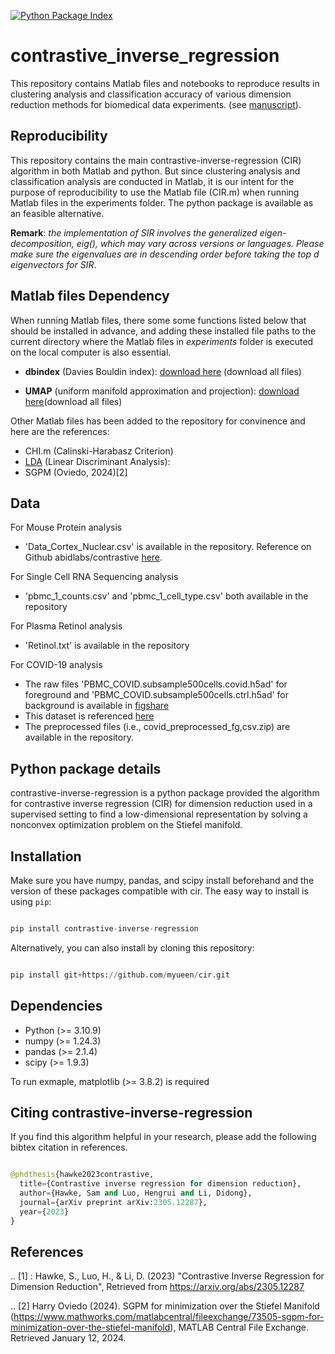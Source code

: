 [![Python Package Index](https://img.shields.io/pypi/v/contrastive-inverse-regression.svg)](https://pypi.org/project/contrastive-inverse-regression)

contrastive_inverse_regression
======

This repository contains Matlab files and notebooks to reproduce results in clustering analysis and classification accuracy of various dimension reduction methods for biomedical data experiments. (see [manuscript](
https://doi.org/10.48550/arXiv.2305.12287)). 


Reproducibility
---------------- 
This repository contains the main contrastive-inverse-regression (CIR) algorithm in both Matlab and python. But since clustering analysis and classification analysis are conducted in Matlab, it is our intent for the purpose of reproducibility to use the Matlab file (CIR.m) when running Matlab files in the experiments folder. The python package is available as an feasible alternative. 


**Remark**: *the implementation of SIR involves the generalized eigen-decomposition, eig(), which may vary across versions or languages. Please make sure the eigenvalues are in descending order before taking the top d eigenvectors for SIR*. 

Matlab files Dependency 
-----------------------
When running Matlab files, there some some functions listed below that should be installed in advance, and adding these installed file paths to the current directory where the Matlab files in *experiments* folder is executed on the local computer is also essential. 

- **dbindex** (Davies Bouldin index): [download here](https://www.mathworks.com/matlabcentral/fileexchange/118685-auto-cvi-tool-an-automatic-cluster-validity-index-toolbox?s_tid=srchtitle) (download all files)

- **UMAP** (uniform manifold approximation and projection): [download here](https://www.mathworks.com/matlabcentral/fileexchange/71902-uniform-manifold-approximation-and-projection-umap )(download all files)



Other Matlab files has been added to the repository for convinence and here are the references: 
- CHI.m (Calinski-Harabasz Criterion)
- [LDA](https://www.mathworks.com/matlabcentral/fileexchange/53151-linear-discriminant-analysis-lda-aka-fisher-discriminant-analysis-fda?s_tid=srchtitle) (Linear Discriminant Analysis): 
- SGPM (Oviedo, 2024)[2]


Data
----
For Mouse Protein analysis
- 'Data_Cortex_Nuclear.csv' is available in the repository. Reference on Github abidlabs/contrastive [here](https://github.com/abidlabs/contrastive/blob/master/experiments/datasets/Data_Cortex_Nuclear.csv).

For Single Cell RNA Sequencing analysis
- 'pbmc_1_counts.csv' and 'pbmc_1_cell_type.csv' both available in the repository 

For Plasma Retinol analysis
- 'Retinol.txt' is available in the repository

For COVID-19 analysis 
- The raw files 'PBMC_COVID.subsample500cells.covid.h5ad' for foreground and 'PBMC_COVID.subsample500cells.ctrl.h5ad' for background is available in [figshare](https://figshare.com/articles/dataset/Precise_disease-state_identification_with_healthy_single-cell_references_-_processed_datasets_and_models/21456645)
- This dataset is referenced [here](https://github.com/MarioniLab/oor_design_reproducibility/tree/master?tab=readme-ov-file)
- The preprocessed files (i.e., covid_preprocessed_fg,csv.zip) are available in the repository. 














Python package details
-----------------------
contrastive-inverse-regression is a python package provided the algorithm for contrastive inverse regression (CIR) for dimension reduction used in a supervised setting to find a low-dimensional representation by solving a nonconvex optimization problem on the Stiefel manifold. 


Installation
------------
Make sure you have numpy, pandas, and scipy install beforehand and the version of these packages compatible with cir. The easy way to install is using ``pip``:

```python

pip install contrastive-inverse-regression

```

Alternatively, you can also install by cloning this repository: 

```python

pip install git+https://github.com/myueen/cir.git

```

Dependencies
------------
- Python (>= 3.10.9)
- numpy (>= 1.24.3)
- pandas (>= 2.1.4)
- scipy (>= 1.9.3)

To run exmaple, matplotlib (>= 3.8.2) is required



<!-- Example
--------
The dataset for the following example is included in the example/dataset folder. 
```python
import contrastive_inverse_regression
from contrastive_inverse_regression import CIR
import pandas as pd

d = 2
alpha = 0.0001

# download the dataset and set it to the absolute path in your computer 
fg = pd.read_csv('../foregroundX.csv')
bg = pd.read_csv('../backgroundX.csv')
Y = pd.read_csv('../foregroundY.csv')
Yt = pd.read_csv('../backgroundY.csv')

fg = fg.iloc[0:, 1:]
bg = bg.iloc[0:, 1:]
Y = Y.iloc[0:, 1:]
Yt = Yt.iloc[0:, 1:]

V = CIR(fg, Y, bg, Yt, alpha, d) -->

<!-- ``` -->
<!-- Other detailed examples for employing CIR are provided. 

For the case of discrete foreground Y values, the mouse protein dataset  Data_Cortex_Nuclear.csv is used and the corresponding visualization in mp_regression.py and regression testing in mp_regression.py.

For the case of continuous foreground Y values, CIR is applied on the retinol dataset Retinol.txt and the corresponding regression is in plasma_regression.py. Continuous values are not usually for classification, hence visualization is not provided. 
 -->


Citing contrastive-inverse-regression
---------------------------------------
If you find this algorithm helpful in your research, please add the following bibtex citation in references.
```python

@phdthesis{hawke2023contrastive,
  title={Contrastive inverse regression for dimension reduction},
  author={Hawke, Sam and Luo, Hengrui and Li, Didong},
  journal={arXiv preprint arXiv:2305.12287},
  year={2023}
}
```

References
------------
.. [1] : Hawke, S., Luo, H., & Li, D. (2023)
        "Contrastive Inverse Regression for Dimension Reduction",
        Retrieved from https://arxiv.org/abs/2305.12287 

.. [2] Harry Oviedo (2024).
       SGPM for minimization over the Stiefel Manifold (https://www.mathworks.com/matlabcentral/fileexchange/73505-sgpm-for-minimization-over-the-stiefel-manifold), MATLAB Central File Exchange. Retrieved January 12, 2024.










